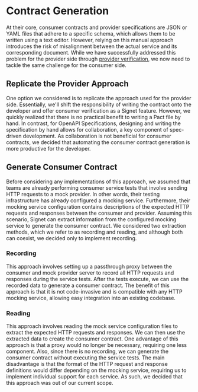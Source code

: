 # Contract Generation

At their core, consumer contracts and provider specifications are JSON or YAML files that adhere to a specific schema, which allows them to be written using a text editor.
However, relying on this manual approach introduces the risk of misalignment between the actual service and its corresponding document.
While we have successfully addressed this problem for the provider side through [provider verification](https://signet-framework.dev/case-study/design_decisions/provider_verification), we now need to tackle the same challenge for the consumer side.

## Replicate the Provider Approach

One option we considered is to replicate the approach used for the provider side.
Essentially, we'll shift the responsibility of writing the contract onto the developer and offer consumer verification as a Signet feature.
However, we quickly realized that there is no practical benefit to writing a Pact file by hand.
In contrast, for OpenAPI Specifications, designing and writing the specification by hand allows for collaboration, a key component of spec-driven development.
As collaboration is not beneficial for consumer contracts, we decided that automating the consumer contract generation is more productive for the developer.

## Generate Consumer Contract

Before considering any implementations of this approach, we assumed that teams are already performing consumer service tests that involve sending HTTP requests to a mock provider.
In other words, their testing infrastructure has already configured a mocking service.
Furthermore, their mocking service configuration contains descriptions of the expected HTTP requests and responses between the consumer and provider.
Assuming this scenario, Signet can extract information from the configured mocking service to generate the consumer contract.
We considered two extraction methods, which we refer to as recording and reading, and although both can coexist, we decided only to implement recording.

### Recording

This approach involves setting up a passthrough proxy between the consumer and mock provider server to record all HTTP requests and responses during the service tests.
After the tests execute, we can use the recorded data to generate a consumer contract.
The benefit of this approach is that it is not code-invasive and is compatible with any HTTP mocking service, allowing easy integration into an existing codebase.

### Reading

This approach involves reading the mock service configuration files to extract the expected HTTP requests and responses.
We can then use the extracted data to create the consumer contract.
One advantage of this approach is that a proxy would no longer be necessary, requiring one less component.
Also, since there is no recording, we can generate the consumer contract without executing the service tests.
The main disadvantage is that the format of the HTTP request and response definitions would differ depending on the mocking service, requiring us to implement individual support for each service. As such, we decided that this approach was out of our current scope.
